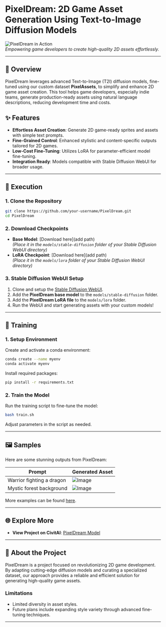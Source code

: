 
# PixelDream: 2D Game Asset Generation Using Text-to-Image Diffusion Models

![PixelDream in Action](path-to-your-gif.gif)  
*Empowering game developers to create high-quality 2D assets effortlessly.*

---

## 🌟 Overview  
PixelDream leverages advanced Text-to-Image (T2I) diffusion models, fine-tuned using our custom dataset **PixelAssets**, to simplify and enhance 2D game asset creation. This tool helps game developers, especially indie teams, generate production-ready assets using natural language descriptions, reducing development time and costs.  

## ✨ Features  
- **Effortless Asset Creation**: Generate 2D game-ready sprites and assets with simple text prompts.  
- **Fine-Grained Control**: Enhanced stylistic and content-specific outputs tailored for 2D games.  
- **Low-Cost Fine-Tuning**: Utilizes LoRA for parameter-efficient model fine-tuning.  
- **Integration Ready**: Models compatible with Stable Diffusion WebUI for broader usage.

---

## 🚀 Execution  

### 1. Clone the Repository  
```bash
git clone https://github.com/your-username/PixelDream.git
cd PixelDream
```

### 2. Download Checkpoints  
- **Base Model**: [Download here](add path)  
  *(Place it in the `models/stable-diffusion` folder of your Stable Diffusion WebUI directory)*  
- **LoRA Checkpoint**: [Download here](add path)  
  *(Place it in the `models/lora` folder of your Stable Diffusion WebUI directory)*  

### 3. Stable Diffusion WebUI Setup  
1. Clone and setup the [Stable Diffusion WebUI](https://github.com/AUTOMATIC1111/stable-diffusion-webui).  
2. Add the **PixelDream base model** to the `models/stable-diffusion` folder.  
3. Add the **PixelDream LoRA file** to the `models/lora` folder.  
4. Run the WebUI and start generating assets with your custom models!

---

## 🎨 Training  

### 1. Setup Environment  
Create and activate a conda environment:  
```bash
conda create --name myenv
conda activate myenv
```

Install required packages:  
```bash
pip install -r requirements.txt
```

### 2. Train the Model  
Run the training script to fine-tune the model:  
```bash
bash train.sh
```
Adjust parameters in the script as needed.

---

## 🖼️ Samples  
Here are some stunning outputs from PixelDream:

| **Prompt** | **Generated Asset** |
|------------|----------------------|
| Warrior fighting a dragon | ![Image](path-to-image1.png) |
| Mystic forest background | ![Image](path-to-image2.png) |

More examples can be found [here](path-to-your-sample-gallery).

---

## 🌐 Explore More  
- **View Project on CivitAI**: [PixelDream Model](https://civitai.com)

---

## 📝 About the Project  
PixelDream is a project focused on revolutionizing 2D game development. By adapting cutting-edge diffusion models and curating a specialized dataset, our approach provides a reliable and efficient solution for generating high-quality game assets.  

### Limitations  
- Limited diversity in asset styles.  
- Future plans include expanding style variety through advanced fine-tuning techniques.


---
